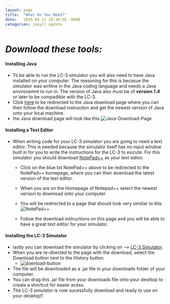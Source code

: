 ```yaml
---
layout: page
title:  "What Do You Need?"
date:   2020-04-12 20:30:56 -0400
categories: jekyll update
---
```


# **_Download these tools:_** 
#### **Installing Java**
* To be able to run the LC-3 simulator you will also need to have Java installed on your computer. The reasoning for this is becasue the simulator was writtne in the Java coding language and needs a Java environemnt to run in. The version of Java also must be of **_version 1.4_** or later to be compadible with the LC-3.
* Click [here](https://www.java.com/en/download/win10.jsp) to be redirected to the Java download page where you can then follow the download instruction and get the newest version of Java onto your local machine.
* the Java download page will look like this ![Java-Download-Page](https://cdn.whatismybrowser.com/prod-website/static/main/content/guides/how-to-install-java/windows-step-01-a.jpg)

#### **Installing a Text Editor**
* When writing code for your LC-3 simulator you are going to need a text editor. This is needed because the simulator itself has no input window built in for you to write the instructions for the LC-3 to exicute. For this simulator you should download [NotePad++](https://notepad-plus-plus.org/downloads/) as your text editor.
  * Click on the blue txt NotePad++ above to be redirected to the NotePad++ homepage, where you can then download the latest version of the text editor.
  * When you are on the Homepage of Notepad++ select the newest verison to download onto your computer
  * You will be redirected to a page that should look very similiar to this ![NotePad++](https://chercher.tech/images/git/download-page-notepad.png)  


  * Follow the download instructions on this page and you will be able to have a great text editor for your simulator.

#### **Installing the LC-3 Simulator**
* lastly you can download the simulator by clicking on --> [LC-3 Simulator](https://github.com/amr125133/LC3/blob/master/LC3Simulate.jar). 
* When you are re-directed to the page with the download, select the Download button next to the History button.
  * ![doenload-button](https://raw.githubusercontent.com/amr125133/imagesforwebsite/master/dddlc3.PNG)
* The file will be downloaded as a .jar file in your downloads folder of your computer.
* You can drag this .jar file from your downloads file onto your desktop to create a shortcut for easier acess.
* The LC-3 simulator is now sucessfully download and ready to use on your desktop!!